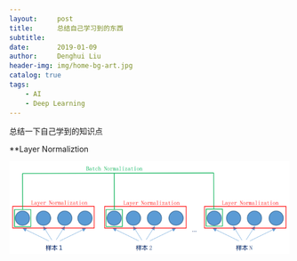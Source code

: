 ```yaml
---
layout:     post
title:      总结自己学习到的东西
subtitle:   
date:       2019-01-09
author:     Denghui Liu
header-img: img/home-bg-art.jpg
catalog: true
tags:
    - AI
    - Deep Learning
---
```

总结一下自己学到的知识点

**Layer Normaliztion

![Figure](https://github.com/snower2010/snower2010.github.io/blob/master/img/Layer%20Normalization.png)
